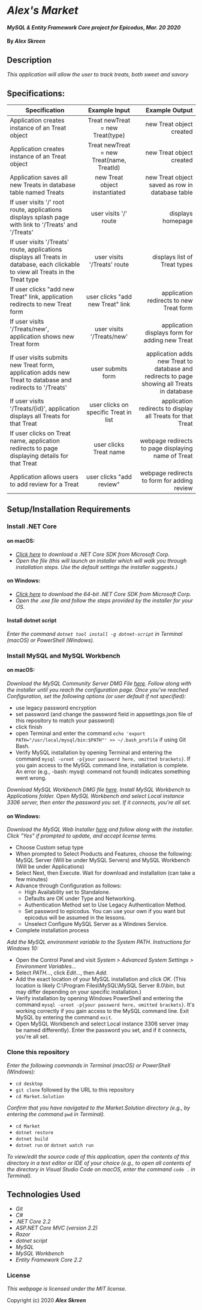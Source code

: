 # _Alex's Market_

#### _MySQL & Entity Framework Core project for Epicodus_, _Mar. 20 2020_

#### By _**Alex Skreen**_

## Description

_This application will allow the user to track treats, both sweet and savory_

## Specifications:

| Specification | Example Input | Example Output |
| ------------- |:-------------:| -------------------:|
| Application creates instance of an Treat object | Treat newTreat = new Treat(type) | new Treat object created |
| Application creates instance of an Treat object | Treat newTreat = new Treat(name, TreatId) | new Treat object created |
| Application saves all new Treats in database table named Treats | new Treat object instantiated | new Treat object saved as row in database table |
| If user visits '/' root route, applications displays splash page with link to '/Treats' and '/Treats' | user visits '/' route | displays homepage |
| If user visits '/Treats' route, applications displays all Treats in database, each clickable to view all Treats in the Treat type | user visits '/Treats' route | displays list of Treat types |
| If user clicks "add new Treat" link, application redirects to new Treat form | user clicks "add new Treat" link | application redirects to new Treat form |
| If user visits '/Treats/new', application shows new Treat form | user visits '/Treats/new' | application displays form for adding new Treat |
| If user visits submits new Treat form, application adds new Treat to database and redirects to '/Treats' | user submits form | application adds new Treat to database and redirects to page showing all Treats in database |
| If user visits '/Treats/{id}', application displays all Treats for that Treat | user clicks on specific Treat in list | application redirects to display all Treats for that Treat |
| If user clicks on Treat name, application redirects to page displaying details for that Treat | user clicks Treat name | webpage redirects to page displaying name of Treat |
| Application allows users to add review for a Treat | user clicks "add review" | webpage redirects to form for adding review |


## Setup/Installation Requirements

### Install .NET Core

#### on macOS:
* _[Click here](https://dotnet.microsoft.com/download/thank-you/dotnet-sdk-2.2.106-macos-x64-installer) to download a .NET Core SDK from Microsoft Corp._
* _Open the file (this will launch an installer which will walk you through installation steps. Use the default settings the installer suggests.)_

#### on Windows:
* _[Click here](https://dotnet.microsoft.com/download/thank-you/dotnet-sdk-2.2.203-windows-x64-installer) to download the 64-bit .NET Core SDK from Microsoft Corp._
* _Open the .exe file and follow the steps provided by the installer for your OS._

#### Install dotnet script
_Enter the command ``dotnet tool install -g dotnet-script`` in Terminal (macOS) or PowerShell (Windows)._

### Install MySQL and MySQL Workbench

#### on macOS:
_Download the MySQL Community Server DMG File [here](https://dev.mysql.com/downloads/file/?id=484914). Follow along with the installer until you reach the configuration page. Once you've reached Configuration, set the following options (or user default if not specified):_
* use legacy password encryption
* set password (and change the password field in appsettings.json file of this repository to match your password)
* click finish
* open Terminal and enter the command ``echo 'export PATH="/usr/local/mysql/bin:$PATH"' >> ~/.bash_profile`` if using Git Bash.
* Verify MySQL installation by opening Terminal and entering the command ``mysql -uroot -p{your password here, omitted brackets}``. If you gain access to the MySQL command line, installation is complete. An error (e.g., -bash: mysql: command not found) indicates something went wrong.

_Download MySQL Workbench DMG file [here](https://dev.mysql.com/downloads/file/?id=484391). Install MySQL Workbench to Applications folder. Open MySQL Workbench and select Local instance 3306 server, then enter the password you set. If it connects, you're all set._

#### on Windows:
_Download the MySQL Web Installer [here](https://dev.mysql.com/downloads/file/?id=484919) and follow along with the installer. Click "Yes" if prompted to update, and accept license terms._
* Choose Custom setup type
* When prompted to Select Products and Features, choose the following: MySQL Server (Will be under MySQL Servers) and MySQL Workbench (Will be under Applications)
* Select Next, then Execute. Wait for download and installation (can take a few minutes)
* Advance through Configuration as follows:
  - High Availability set to Standalone.
  - Defaults are OK under Type and Networking.
  - Authentication Method set to Use Legacy Authentication Method.
  - Set password to epicodus. You can use your own if you want but epicodus will be assumed in the lessons.
  - Unselect Configure MySQL Server as a Windows Service.
* Complete installation process

_Add the MySQL environment variable to the System PATH. Instructions for Windows 10:_
* Open the Control Panel and visit _System > Advanced System Settings > Environment Variables..._
* Select _PATH..._, click _Edit..._, then _Add_.
* Add the exact location of your MySQL installation and click _OK_. (This location is likely C:\Program Files\MySQL\MySQL Server 8.0\bin, but may differ depending on your specific installation.)
* Verify installation by opening Windows PowerShell and entering the command ``mysql -uroot -p{your password here, omitted brackets}``. It's working correctly if you gain access to the MySQL command line. Exit MySQL by entering the command ``exit``.
* Open MySQL Workbench and select Local instance 3306 server (may be named differently). Enter the password you set, and if it connects, you're all set.

### Clone this repository

_Enter the following commands in Terminal (macOS) or PowerShell (Windows):_
* ``cd desktop``
* ``git clone`` followed by the URL to this repository
* ``cd Market.Solution``

_Confirm that you have navigated to the Market.Solution directory (e.g., by entering the command_ ``pwd`` _in Terminal)._

* ``cd Market``
* ``dotnet restore``
* ``dotnet build``
* ``dotnet run`` or ``dotnet watch run``

_To view/edit the source code of this application, open the contents of this directory in a text editor or IDE of your choice (e.g., to open all contents of the directory in Visual Studio Code on macOS, enter the command_ ``code .`` _in Terminal)._

## Technologies Used
* _Git_
* _C#_
* _.NET Core 2.2_
* _ASP.NET Core MVC (version 2.2)_
* _Razor_
* _dotnet script_
* _MySQL_
* _MySQL Workbench_
* _Entity Framework Core 2.2_

### License

*This webpage is licensed under the MIT license.*

Copyright (c) 2020 **_Alex Skreen_**